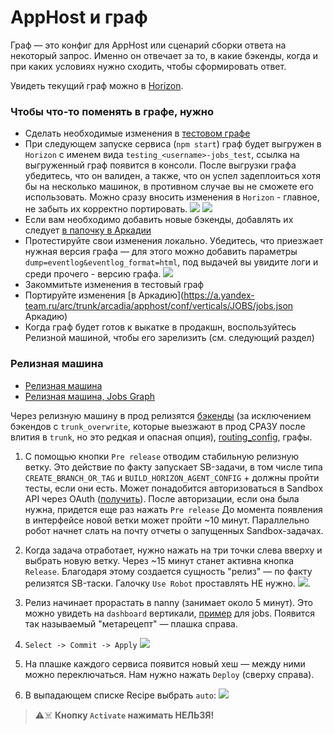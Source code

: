# AppHost и граф

Граф — это конфиг для AppHost или сценарий сборки ответа на некоторый запрос. Именно он отвечает за то, в какие бэкенды, когда и при каких условиях нужно сходить, чтобы сформировать ответ.

Увидеть текущий граф можно в [Horizon](https://horizon.z.yandex-team.ru/graphs/svg/JOBS/jobs/_/trunk).

### Чтобы что-то поменять в графе, нужно

- Сделать необходимые изменения в [тестовом графе](https://a.yandex-team.ru/arc/trunk/arcadia/frontend/services/jobs/graphs/testing.json)
- При следующем запуске сервиса (`npm start`) граф будет выгружен в `Horizon` с именем вида `testing_<username>-jobs_test`, ссылка на выгруженный граф появится в консоли. После выгрузки графа убедитесь, что он валиден, а также, что он успел задеплоиться хотя бы на несколько машинок, в противном случае вы не сможете его использовать. Можно сразу вносить изменения в `Horizon` - главное, не забыть их корректно портировать.
  ![](https://jing.yandex-team.ru/files/koreil/2021-04-19T10:38:43Z.ca19a5d.png)
  ![](https://jing.yandex-team.ru/files/koreil/Снимок%20экрана%202021-04-19%20в%201.36.35%20PM.png)
- Если вам необходимо добавить новые бэкенды, добавлять их следует [в папочку в Аркадии](https://a.yandex-team.ru/arc/trunk/arcadia/apphost/conf/backends/JOBS)
- Протестируйте свои изменения локально. Убедитесь, что приезжает нужная версия графа — для этого можно добавить параметры `dump=eventlog&eventlog_format=html`, под выдачей вы увидите логи и среди прочего - версию графа.
  ![](https://nda.ya.ru/t/lXnn1T_Q3t6phU)
- Закоммитьте изменения в тестовый граф
- Портируйте изменения [в Аркадию](https://a.yandex-team.ru/arc/trunk/arcadia/apphost/conf/verticals/JOBS/jobs.json Аркадию)
- Когда граф будет готов к выкатке в продакшн, воспользуйтесь Релизной машиной, чтобы его зарелизить (см. следующий раздел)

### Релизная машина

- [Релизная машина](https://rm.z.yandex-team.ru/)
- [Релизная машина, Jobs Graph](https://rm.z.yandex-team.ru/component/jobs_graphs/manage?detail=job_results&scopes=2&branch=2&tag=1)

Через релизную машину в прод релизятся [бэкенды](https://a.yandex-team.ru/arc/trunk/arcadia/apphost/conf/backends/JOBS) (за исключением бэкендов с `trunk_overwrite`, которые выезжают в прод СРАЗУ после влития в `trunk`, но это редкая и опасная опция), [routing_config](https://a.yandex-team.ru/arc/trunk/arcadia/web/app_host/conf/http_adapter/vertical/JOBS/routing_config.json), графы.

1. С помощью кнопки `Pre release` отводим стабильную релизную ветку. Это действие по факту запускает SB-задачи, в том числе типа `CREATE_BRANCH_OR_TAG` и `BUILD_HORIZON_AGENT_CONFIG` + должны пройти тесты, если они есть. Может понадобится авторизоваться в Sandbox API через OAuth ([получить](https://sandbox.yandex-team.ru/oauth)). После авторизации, если она была нужна, придется еще раз нажать `Pre release`
   До момента появления в интерфейсе новой ветки может пройти ~10 минут. Параллельно робот начнет слать на почту отчеты о запущенных Sandbox-задачах.
2. Когда задача отработает, нужно нажать на три точки слева вверху и выбрать новую ветку. Через ~15 минут станет активна кнопка `Release`. Благодаря этому создается сущность "релиз" — по факту релизятся SB-таски. Галочку `Use Robot` проставлять НЕ нужно.
   ![](https://jing.yandex-team.ru/files/koreil/Снимок%20экрана%202021-01-19%20в%201.34.40%20PM.png).

3. Релиз начинает прорастать в nanny (занимает около 5 минут). Это можно увидеть на `dashboard` вертикали, [пример](https://nanny.yandex-team.ru/ui/#/services/dashboards/catalog/apphost_jobs/) для jobs. Появится так называемый "метарецепт" — плашка справа.
4. `Select -> Commit -> Apply`
   ![](https://jing.yandex-team.ru/files/koreil/Снимок%20экрана%202021-01-14%20в%203.55.36%20PM.png)
5. На плашке каждого сервиса появится новый хеш — между ними можно переключаться. Нам нужно нажать `Deploy` (сверху справа).
6. В выпадающем списке Recipe выбрать `auto`:
   ![](https://jing.yandex-team.ru/files/koreil/Снимок%20экрана%202021-03-25%20в%2011.12.23%20AM.png)

> ⚠️☠️ **Кнопку `Activate` нажимать НЕЛЬЗЯ!**
